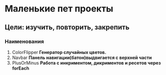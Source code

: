 # Маленькие пет проекты
## Цели: изучить, повторить, закрепить
### Наименования
1. ColorFlipper 
__Генератор случайных цветов.__
2. Navbar
__Панель навигации(батон)выдвигается с верхней части__
3. PlusOrMinus
__Работа с инкриментом, дикриментов и ресетов через forEach__